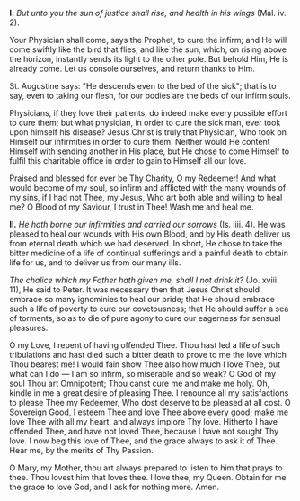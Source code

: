 
**I\.** *But unto you the sun of justice shall rise, and health in his wings* (Mal. iv. 2).

Your Physician shall come, says the Prophet, to cure the infirm; and He will come swiftly like the bird that flies, and like the sun, which, on rising above the horizon, instantly sends its light to the other pole. But behold Him, He is already come. Let us console ourselves, and return thanks to Him.

St. Augustine says: \"He descends even to the bed of the sick\"; that is to say, even to taking our flesh, for our bodies are the beds of our infirm souls.

Physicians, if they love their patients, do indeed make every possible effort to cure them; but what physician, in order to cure the sick man, ever took upon himself his disease? Jesus Christ is truly that Physician, Who took on Himself our infirmities in order to cure them. Neither would He content Himself with sending another in His place, but He chose to come Himself to fulfil this charitable office in order to gain to Himself all our love.

Praised and blessed for ever be Thy Charity, O my Redeemer! And what would become of my soul, so infirm and afflicted with the many wounds of my sins, if I had not Thee, my Jesus, Who art both able and willing to heal me? O Blood of my Saviour, I trust in Thee! Wash me and heal me.

**II\.** *He hath borne our infirmities and carried our sorrows* (Is. liii. 4). He was pleased to heal our wounds with His own Blood, and by His death deliver us from eternal death which we had deserved. In short, He chose to take the bitter medicine of a life of continual sufferings and a painful death to obtain life for us, and to deliver us from our many ills.

*The chalice which my Father hath given me, shall I not drink it?* (Jo. xviii. 11), He said to Peter. It was necessary then that Jesus Christ should embrace so many ignominies to heal our pride; that He should embrace such a life of poverty to cure our covetousness; that He should suffer a sea of torments, so as to die of pure agony to cure our eagerness for sensual pleasures.

O my Love, I repent of having offended Thee. Thou hast led a life of such tribulations and hast died such a bitter death to prove to me the love which Thou bearest me! I would fain show Thee also how much I love Thee, but what can I do — I am so infirm, so miserable and so weak? O God of my soul Thou art Omnipotent; Thou canst cure me and make me holy. Oh, kindle in me a great desire of pleasing Thee. I renounce all my satisfactions to please Thee my Redeemer, Who dost deserve to be pleased at all cost. O Sovereign Good, I esteem Thee and love Thee above every good; make me love Thee with all my heart, and always implore Thy love. Hitherto I have offended Thee, and have not loved Thee, because I have not sought Thy love. I now beg this love of Thee, and the grace always to ask it of Thee. Hear me, by the merits of Thy Passion.

O Mary, my Mother, thou art always prepared to listen to him that prays to thee. Thou lovest him that loves thee. I love thee, my Queen. Obtain for me the grace to love God, and I ask for nothing more. Amen.

